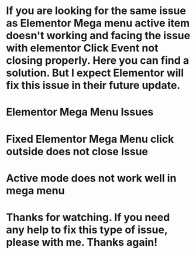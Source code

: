# If you are looking for the same issue as Elementor Mega menu active item doesn't working and facing the issue with elementor Click Event not closing properly. Here you can find a solution. But I expect Elementor will fix this issue in their future update.
# Elementor Mega Menu Issues
# Fixed Elementor Mega Menu click outside does not close Issue
# Active mode does not work well in mega menu

# Thanks for watching. If you need any help to fix this type of issue, please with me. Thanks again!
